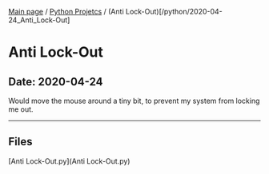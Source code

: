 [Main page](/) / [Python Projetcs](/python) / (Anti Lock-Out)[/python/2020-04-24_Anti_Lock-Out]

# Anti Lock-Out

## Date: 2020-04-24

Would move the mouse around a tiny bit, to prevent my system from locking me out.

-----

## Files

[Anti Lock-Out.py](Anti Lock-Out.py)